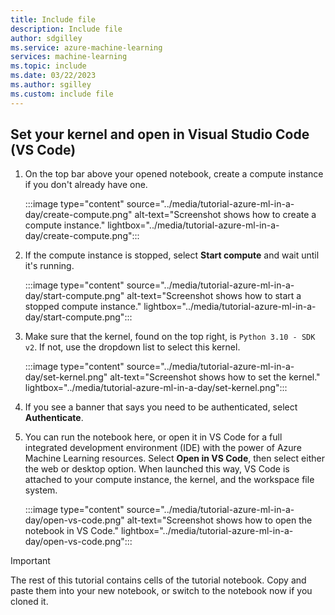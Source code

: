 ```yaml
---
title: Include file
description: Include file
author: sdgilley
ms.service: azure-machine-learning
services: machine-learning
ms.topic: include
ms.date: 03/22/2023
ms.author: sgilley
ms.custom: include file
---
```


## Set your kernel and open in Visual Studio Code (VS Code)

1. On the top bar above your opened notebook, create a compute instance if you don't already have one.

    :::image type="content" source="../media/tutorial-azure-ml-in-a-day/create-compute.png" alt-text="Screenshot shows how to create a compute instance." lightbox="../media/tutorial-azure-ml-in-a-day/create-compute.png":::

1. If the compute instance is stopped, select **Start compute** and wait until it's running.

    :::image type="content" source="../media/tutorial-azure-ml-in-a-day/start-compute.png" alt-text="Screenshot shows how to start a stopped compute instance." lightbox="../media/tutorial-azure-ml-in-a-day/start-compute.png":::

1. Make sure that the kernel, found on the top right, is `Python 3.10 - SDK v2`. If not, use the dropdown list to select this kernel.

    :::image type="content" source="../media/tutorial-azure-ml-in-a-day/set-kernel.png" alt-text="Screenshot shows how to set the kernel." lightbox="../media/tutorial-azure-ml-in-a-day/set-kernel.png":::

1. If you see a banner that says you need to be authenticated, select **Authenticate**.

1. You can run the notebook here, or open it in VS Code for a full integrated development environment (IDE) with the power of Azure Machine Learning resources. Select **Open in VS Code**, then select either the web or desktop option.  When launched this way, VS Code is attached to your compute instance, the kernel, and the workspace file system.

    :::image type="content" source="../media/tutorial-azure-ml-in-a-day/open-vs-code.png" alt-text="Screenshot shows how to open the notebook in VS Code." lightbox="../media/tutorial-azure-ml-in-a-day/open-vs-code.png":::

> [!IMPORTANT]
> The rest of this tutorial contains cells of the tutorial notebook. Copy and paste them into your new notebook, or switch to the notebook now if you cloned it.
